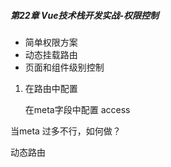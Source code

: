 ##### **第22章 Vue技术栈开发实战-权限控制**

- 简单权限方案
- 动态挂载路由
- 页面和组件级别控制



1. 在路由中配置

   在meta字段中配置 access 



当meta 过多不行，如何做？

动态路由